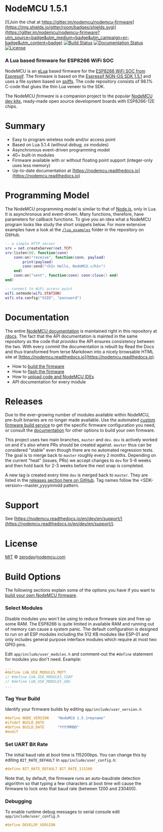 # **NodeMCU 1.5.1** #

[![Join the chat at https://gitter.im/nodemcu/nodemcu-firmware](https://img.shields.io/gitter/room/badges/shields.svg)](https://gitter.im/nodemcu/nodemcu-firmware?utm_source=badge&utm_medium=badge&utm_campaign=pr-badge&utm_content=badge)
[![Build Status](https://travis-ci.org/nodemcu/nodemcu-firmware.svg)](https://travis-ci.org/nodemcu/nodemcu-firmware)
[![Documentation Status](https://img.shields.io/badge/docs-dev-yellow.svg?style=flat)](http://nodemcu.readthedocs.io/en/dev/)
[![License](https://img.shields.io/badge/license-MIT-blue.svg?style=flat)](https://github.com/nodemcu/nodemcu-firmware/blob/master/LICENSE)

### A Lua based firmware for ESP8266 WiFi SOC

NodeMCU is an [eLua](http://www.eluaproject.net/) based firmware for the [ESP8266 WiFi SOC from Espressif](http://espressif.com/en/products/esp8266/). The firmware is based on the [Espressif NON-OS SDK 1.5.1](http://bbs.espressif.com/viewtopic.php?f=46&p=5315) and uses a file system based on [spiffs](https://github.com/pellepl/spiffs). The code repository consists of 98.1% C-code that glues the thin Lua veneer to the SDK.

The NodeMCU *firmware* is a companion project to the popular [NodeMCU dev kits](https://github.com/nodemcu/nodemcu-devkit-v1.0), ready-made open source development boards with ESP8266-12E chips.

# Summary

- Easy to program wireless node and/or access point
- Based on Lua 5.1.4 (without *debug, os* modules)
- Asynchronous event-driven programming model
- 40+ built-in modules
- Firmware available with or without floating point support (integer-only uses less memory)
- Up-to-date documentation at [https://nodemcu.readthedocs.io](https://nodemcu.readthedocs.io)

# Programming Model

The NodeMCU programming model is similar to that of [Node.js](https://en.wikipedia.org/wiki/Node.js), only in Lua. It is asynchronous and event-driven. Many functions, therefore, have parameters for callback functions. To give you an idea what a NodeMCU program looks like study the short snippets below. For more extensive examples have a look at the [`/lua_examples`](lua_examples) folder in the repository on GitHub.

```lua
-- a simple HTTP server
srv = net.createServer(net.TCP)
srv:listen(80, function(conn)
	conn:on("receive", function(conn, payload)
		print(payload)
		conn:send("<h1> Hello, NodeMCU.</h1>")
	end)
	conn:on("sent", function(conn) conn:close() end)
end)
```
```lua
-- connect to WiFi access point
wifi.setmode(wifi.STATION)
wifi.sta.config("SSID", "password")
```

# Documentation

The entire [NodeMCU documentation](https://nodemcu.readthedocs.io) is maintained right in this repository at [/docs](docs). The fact that the API documentation is mainted in the same repository as the code that *provides* the API ensures consistency between the two. With every commit the documentation is rebuilt by Read the Docs and thus transformed from terse Markdown into a nicely browsable HTML site at [https://nodemcu.readthedocs.io](https://nodemcu.readthedocs.io). 

- How to [build the firmware](https://nodemcu.readthedocs.io/en/dev/en/build/)
- How to [flash the firmware](https://nodemcu.readthedocs.io/en/dev/en/flash/)
- How to [upload code and NodeMCU IDEs](https://nodemcu.readthedocs.io/en/dev/en/upload/)
- API documentation for every module

# Releases

Due to the ever-growing number of modules available within NodeMCU, pre-built binaries are no longer made available. Use the automated [custom firmware build service](http://nodemcu-build.com/) to get the specific firmware configuration you need, or consult the [documentation](http://nodemcu.readthedocs.io/en/dev/en/build/) for other options to build your own firmware.

This project uses two main branches, `master` and `dev`. `dev` is actively worked on and it's also where PRs should be created against. `master` thus can be considered "stable" even though there are no automated regression tests. The goal is to merge back to `master` roughly every 2 months. Depending on the current "heat" (issues, PRs) we accept changes to `dev` for 5-6 weeks and then hold back for 2-3 weeks before the next snap is completed.

A new tag is created every time `dev` is merged back to `master`. They are listed in the [releases section here on GitHub](https://github.com/nodemcu/nodemcu-firmware/releases). Tag names follow the \<SDK-version\>-master_yyyymmdd pattern.

# Support

See [https://nodemcu.readthedocs.io/en/dev/en/support/](https://nodemcu.readthedocs.io/en/dev/en/support/).

# License

[MIT](https://github.com/nodemcu/nodemcu-firmware/blob/master/LICENSE) © [zeroday](https://github.com/NodeMCU)/[nodemcu.com](http://nodemcu.com/index_en.html)

# Build Options

The following sections explain some of the options you have if you want to [build your own NodeMCU firmware](http://nodemcu.readthedocs.io/en/dev/en/build/).

### Select Modules

Disable modules you won't be using to reduce firmware size and free up some RAM. The ESP8266 is quite limited in available RAM and running out of memory can cause a system panic. The default configuration is designed to run on all ESP modules including the 512 KB modules like ESP-01 and only includes general purpose interface modules which require at most two GPIO pins.

Edit `app/include/user_modules.h` and comment-out the `#define` statement for modules you don't need. Example:

```c
...
#define LUA_USE_MODULES_MQTT
// #define LUA_USE_MODULES_COAP
// #define LUA_USE_MODULES_U8G
...
```

### Tag Your Build

Identify your firmware builds by editing `app/include/user_version.h`

```c
#define NODE_VERSION    "NodeMCU 1.5.1+myname"
#ifndef BUILD_DATE
#define BUILD_DATE      "YYYYMMDD"
#endif
```

### Set UART Bit Rate

The initial baud rate at boot time is 115200bps. You can change this by
editing `BIT_RATE_DEFAULT` in `app/include/user_config.h`:

```c
#define BIT_RATE_DEFAULT BIT_RATE_115200
```

Note that, by default, the firmware runs an auto-baudrate detection algorithm so that typing a few characters at boot time will cause
the firmware to lock onto that baud rate (between 1200 and 230400). 

### Debugging

To enable runtime debug messages to serial console edit `app/include/user_config.h`

```c
#define DEVELOP_VERSION
```
